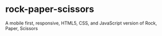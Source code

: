 # rock-paper-scissors
A mobile first, responsive, HTML5, CSS, and JavaScript version of Rock, Paper, Scissors

